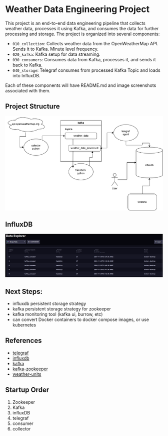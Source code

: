 # Weather Data Engineering Project

This project is an end-to-end data engineering pipeline that collects weather data, processes it using Kafka, and consumes the data for further processing and storage. The project is organized into several components:

- `010_collection`: Collects weather data from the OpenWeatherMap API. Sends it to Kafka. Minute level frequency.
- `020_kafka`: Kafka setup for data streaming.
- `030_consumers`: Consumes data from Kafka, processes it, and sends it back to Kafka.
- `040_storage`: Telegraf consumes from processed Kafka Topic and loads into InfluxDB.

Each of these components will have README.md and image screenshots associated with them.

## Project Structure
![alt text](docs/update_1/diagram.png "diagram")

## InfluxDB
![alt text](docs/dashboards/table.png "table")

## Next Steps:
* influxdb persistent storage strategy
* kafka persistent storage strategy for zookeeper
* kafka monitoring tool (kafka ui, burrow, etc)
* can convert Docker containers to docker compose images, or use kubernetes

## References
* [telegraf](https://github.com/influxdata/telegraf)
* [influxdb](https://www.influxdata.com/)
* [kafka](https://hub.docker.com/r/confluentinc/cp-kafka)
* [kafka-zookeeper](https://hub.docker.com/r/confluentinc/cp-zookeeper)
* [weather-units](https://openweathermap.org/weather-data)

## Startup Order
1. Zookeeper
2. Kafka
3. influxDB
4. telegraf
5. consumer
6. collector